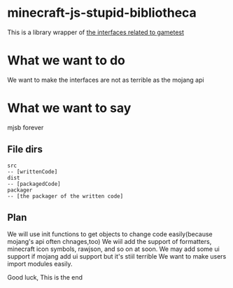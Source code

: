 # minecraft-js-stupid-bibliotheca
This is a library wrapper of [the interfaces related to gametest](https://docs.microsoft.com/minecraft/creator/scriptapi/mojang-minecraft)

# What we want to do
We want to make the interfaces are not as terrible as the mojang api

# What we want to say
mjsb forever

## File dirs
```
src
-- [writtenCode]
dist
-- [packagedCode]
packager
-- [the packager of the written code]
```
## Plan
We will use init functions to get objects to change code easily(because mojang's api often chnages,too)
We wiil add the support of formatters, minecraft icon symbols, rawjson, and so on at soon.
We may add some ui support if mojang add ui support but it's stiil terrible
We want to make users import modules easily.

Good luck, This is the end
